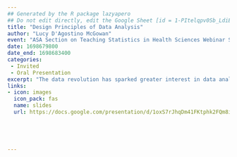 ```yaml
---
## Generated by the R package lazyapero
## Do not edit directly, edit the Google Sheet [id = 1-PItelqpv0Sb_LdiEDqb8O3D_Roii5nVTL07IRVbRtA]
title: "Design Principles of Data Analysis"
author: "Lucy D'Agostino McGowan"
event: "ASA Section on Teaching Statistics in Health Sciences Webinar Series 2023"
date: 1698679800
date_end: 1698683400
categories:
 - Invited
 - Oral Presentation
excerpt: "The data revolution has sparked greater interest in data analysis practices. While much attention has been given to statistical thinking, another type of complementary thinking that appears in data analysis is design thinking – a problem-solving approach focused on understanding the intended users of a product. When facing a problem, differences arise in how data analysts construct data analyses, including choices in methods, tools, and workflows. These choices impact the analysis outputs and user experience. Therefore, a data analyst's role can be seen as designing the analysis with specific principles. This webinar will introduce six design principles for data analysis and describe how they can be mapped to data analyses in a quantitative and informative manner. We also provide empirical evidence of variation of these principles within and between data analysts. This will hopefully provide guidance for future work in characterizing the data analytic process."
links:
- icon: images
  icon_pack: fas
  name: slides
  url: https://docs.google.com/presentation/d/1oxS7rJhqDm41FKtphk2FQm8iow7Rua_v-j5go9pGD7w/edit?usp=sharing





---
```

